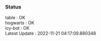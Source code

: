 ### Status


table : OK  
hogwarts : OK  
icy-bot : OK  
Latest Update : 2022-11-21 04:17:09.880348
